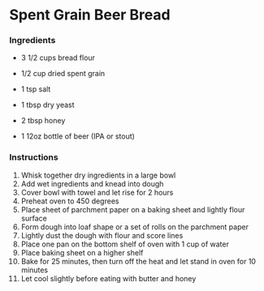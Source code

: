 # Spent Grain Beer Bread

### Ingredients
- 3 1/2 cups bread flour
- 1/2 cup dried spent grain
- 1 tsp salt
- 1 tbsp dry yeast

- 2 tbsp honey
- 1 12oz bottle of beer (IPA or stout)

### Instructions

1. Whisk together dry ingredients in a large bowl
2. Add wet ingredients and knead into dough
3. Cover bowl with towel and let rise for 2 hours
4. Preheat oven to 450 degrees
5. Place sheet of parchment paper on a baking sheet and lightly flour surface
6. Form dough into loaf shape or a set of rolls on the parchment paper
7. Lightly dust the dough with flour and score lines
8. Place one pan on the bottom shelf of oven with 1 cup of water
9. Place baking sheet on a higher shelf
10. Bake for 25 minutes, then turn off the heat and let stand in oven for 10 minutes
11. Let cool slightly before eating with butter and honey
